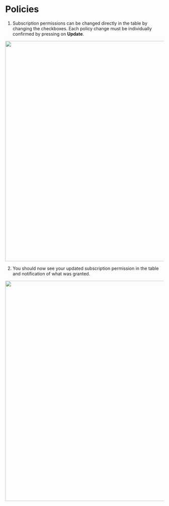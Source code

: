 # Policies

1. Subscription permissions can be changed directly in the table by changing the checkboxes. Each policy change must be individually confirmed by pressing on **Update**.
  <img style="width: 700px" src="./assets/step-1.png" />

2. You should now see your updated subscription permission in the table and notification of what was granted.
  <img style="width: 700px" src="./assets/step-2.png" />
